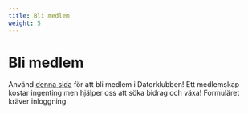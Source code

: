 ```yaml
---
title: Bli medlem
weight: 5
---
```


# Bli medlem

Använd [denna sida](https://member.tgdk.se/) för att bli medlem i Datorklubben! Ett medlemskap kostar ingenting men hjälper oss att söka bidrag och växa! Formuläret kräver inloggning.
